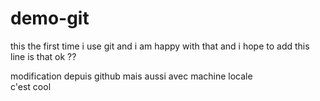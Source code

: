 # demo-git
this the first time i use git and  i am happy with that and i hope to add this line is that ok ??


modification depuis github
mais aussi avec machine locale  
c'est cool 
